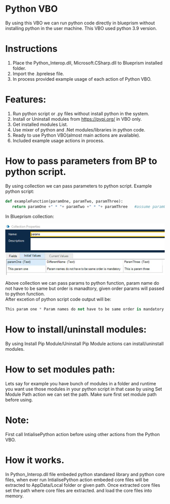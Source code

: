 # Python VBO
By using this VBO we can run python code directly in blueprism without installing python in the user machine.
This VBO used python 3.9 version.

# Instructions
1. Place the Python_Interop.dll, Microsoft.CSharp.dll to Blueprism installed folder.
2. Import the .bprelese file.
3. In process provided example usage of each action of Python VBO.

# Features:
1. Run python script or .py files without install python in the system.<br>
2. Install or Uninstall modules from https://pypi.org/ in VBO only.<br>
3. Get installed modules List.<br>
4. Use mixer of python and .Net modules/libraries in python code.<br>
5. Ready to use Python VBO(almost main actions are available). <br>
6. Included example usage actions in process.

# How to pass parameters from BP to python script.
 By using collection we can pass parameters to python script.
 Example python script:
 ```python
 def exampleFunction(paramOne, paramTwo, paramThree):
    return paramOne +" * "+ paramTwo +" * "+ paramThree   #assume paramOne,paramTwo,paramThree are text.
 ```
In Blueprism collection:

 ![picture alt](https://raw.githubusercontent.com/BlueprismWorld/Run-python-in-Blueprism/main/params.JPG "Title is optional")
 
Above collection we can pass params to python function, param name do not have to be same but order is manadtory, given order params will passed to python function.<br>
After excetion of python script code output will be:
 ```python
 This param one * Param names do not have to be same order is mandatory * This is param three.
 ``` 
# How to install/uninstall modules:
By using Install Pip Module/Uninstall Pip Module actions can install/uninstall modules.

# How to set modules path:
 Lets say for example you have bunch of modules in a folder and runtime you want use those modules in your python script in that case by using Set Module Path action we can set the path. Make sure first set module path before using.
 
# Note:
   First call IntialisePython action before using other actions from the Python VBO.
   
# How it works.
In Python_Interop.dll file embeded python standared library and python core files, when ever run IntialisePython action embeded core files will be extracted to AppData/Local folder or given path. Once extracted core files set the path where core files are extracted. and load the core files into memory.

